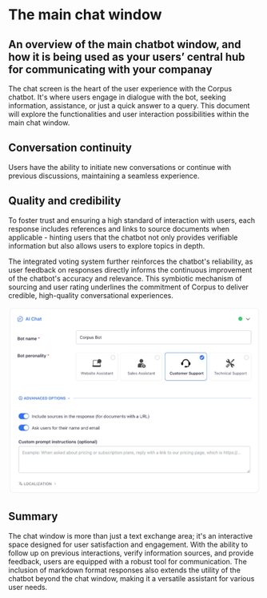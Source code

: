 # The main chat window
## An overview of the main chatbot window, and how it is being used as your users’ central hub for communicating with your companay

The chat screen is the heart of the user experience with the Corpus chatbot. It's where users engage in dialogue with the bot, seeking information, assistance, or just a quick answer to a query. This document will explore the functionalities and user interaction possibilities within the main chat window.

## Conversation continuity

Users have the ability to initiate new conversations or continue with previous discussions, maintaining a seamless experience.

## Quality and credibility

To foster trust and ensuring a high standard of interaction with users, each response includes references and links to source documents when applicable - hinting users that the chatbot not only provides verifiable information but also allows users to explore topics in depth.

The integrated voting system further reinforces the chatbot's reliability, as user feedback on responses directly informs the continuous improvement of the chatbot's accuracy and relevance. This symbiotic mechanism of sourcing and user rating underlines the commitment of Corpus to deliver credible, high-quality conversational experiences.

![Corpus Chat: chat](../media/widget-chat.webp)

## Summary

The chat window is more than just a text exchange area; it's an interactive space designed for user satisfaction and engagement. With the ability to follow up on previous interactions, verify information sources, and provide feedback, users are equipped with a robust tool for communication. The inclusion of markdown format responses also extends the utility of the chatbot beyond the chat window, making it a versatile assistant for various user needs.
